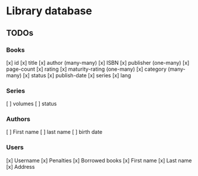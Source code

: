# Library database
## TODOs
### Books
[x] id
[x] title 
[x] author (many-many)
[x] ISBN
[x] publisher (one-many)
[x] page-count
[x] rating
[x] maturity-rating (one-many)
[x] category (many-many)
[x] status
[x] publish-date
[x] series
[x] lang
### Series
[ ] volumes
[ ] status
### Authors
[ ] First name
[ ] last name
[ ] birth date
### Users
[x] Username
[x] Penalties
[x] Borrowed books
[x] First name
[x] Last name
[x] Address
